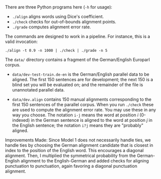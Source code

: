 There are three Python programs here (`-h` for usage):

 - `./align` aligns words using Dice's coefficient.
 - `./check` checks for out-of-bounds alignment points.
 - `./grade` computes alignment error rate.

The commands are designed to work in a pipeline. For instance, this is a valid invocation:

    ./align -t 0.9 -n 1000 | ./check | ./grade -n 5


The `data/` directory contains a fragment of the German/English Europarl corpus.

 - `data/dev-test-train.de-en` is the German/English parallel data to be aligned. The first 150 sentences are for development; the next 150 is a blind set you will be evaluated on; and the remainder of the file is unannotated parallel data.

 - `data/dev.align` contains 150 manual alignments corresponding to the first 150 sentences of the parallel corpus. When you run `./check` these are used to compute the alignment error rate. You may use these in any way you choose. The notation `i-j` means the word at position *i* (0-indexed) in the German sentence is aligned to the word at position *j* in the English sentence; the notation `i?j` means they are "probably" aligned.

Improvements Made:
Since Model 1 does not necessarily handle ties, we handle ties by choosing the German alignment candidate that is closest in index to the position of the English word. This encourages a diagonal alignment. Then, I multiplied the symmetrical probability from the German-English alignment to the English-German and added checks for aligning punctuation to punctuation, again favoring a diagonal punctuation alignment. 
